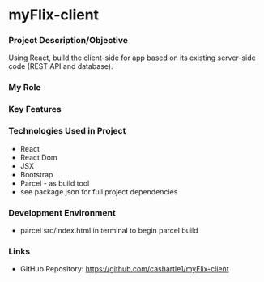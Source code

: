 # myFlix-client

### Project Description/Objective
Using React, build the client-side for app based on its existing server-side code (REST API and database).

### My Role

### Key Features

### Technologies Used in Project
* React
* React Dom
* JSX
* Bootstrap
* Parcel - as build tool
* see package.json for full project dependencies

### Development Environment
* parcel src/index.html in terminal to begin parcel build

### Links
* GitHub Repository: https://github.com/cashartle1/myFlix-client